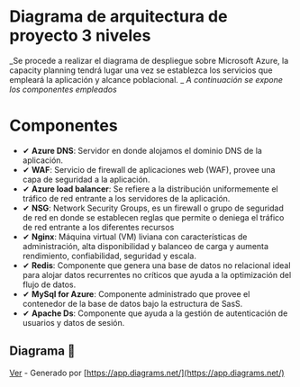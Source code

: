 # Diagrama de arquitectura de proyecto 3 niveles

_Se procede a realizar el diagrama de despliegue sobre Microsoft Azure, la capacity planning tendrá lugar una vez se establezca los servicios que empleará la aplicación y alcance poblacional. _
_A continuación se expone los componentes empleados_

# Componentes

* ✔ **Azure DNS**: Servidor en donde alojamos el dominio DNS de la aplicación.
* ✔ **WAF**: Servicio de firewall de aplicaciones web (WAF), provee una capa de seguridad a la aplicación.
* ✔ **Azure load balancer**: Se refiere a la distribución uniformemente el tráfico de red entrante a los servidores de la aplicación.
* ✔ **NSG**: Network Security Groups, es un firewall o grupo de seguridad de red en donde se establecen reglas que permite o deniega el tráfico de red entrante a los diferentes recursos
* ✔ **Nginx**: Máquina virtual (VM) liviana con características de administración, alta disponibilidad y balanceo de carga y aumenta rendimiento, confiabilidad, seguridad y escala. 
* ✔ **Redis**: Componente que genera una base de datos no relacional ideal para alojar datos recurrentes no críticos que ayuda a la optimización del flujo de datos.
* ✔ **MySql for Azure**: Componente administrado que provee el contenedor de la base de datos bajo la estructura de SasS.
* ✔ **Apache Ds**: Componente que ayuda a la gestión de autenticación de usuarios y datos de sesión.


## Diagrama 📌

[Ver](https://viewer.diagrams.net/?highlight=0000ff&edit=_blank&layers=1&nav=1&title=Untitled%20Diagram.drawio#Uhttps%3A%2F%2Fraw.githubusercontent.com%2Falexrodriguez1218%2Ftest-architecting%2Fmaster%2FUntitled%2520Diagram.drawio) - Generado por [https://app.diagrams.net/](https://app.diagrams.net/)


